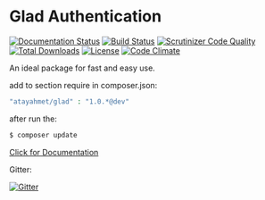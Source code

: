 Glad Authentication
===================

[![Documentation Status](https://readthedocs.org/projects/glad/badge/?version=latest)](https://readthedocs.org/projects/glad/?badge=latest) [![Build Status](https://scrutinizer-ci.com/g/atayahmet/glad/badges/build.png?b=master)](https://scrutinizer-ci.com/g/atayahmet/glad/build-status/master) [![Scrutinizer Code Quality](https://scrutinizer-ci.com/g/atayahmet/glad/badges/quality-score.png?b=master)](https://scrutinizer-ci.com/g/atayahmet/glad/?branch=master)  [![Total Downloads](https://img.shields.io/packagist/dt/atayahmet/glad.svg?style=flat-square)](https://packagist.org/packages/atayahmet/glad) [![License](https://img.shields.io/packagist/l/atayahmet/glad.svg?style=flat-square)](https://packagist.org/packages/atayahmet/glad) [![Code Climate](https://codeclimate.com/github/atayahmet/glad/badges/gpa.svg)](https://codeclimate.com/github/atayahmet/glad)

An ideal package for fast and easy use.

add to section require in composer.json:
```php
"atayahmet/glad" : "1.0.*@dev"
```

after run the:
```php
$ composer update
```
[Click for Documentation](http://glad.readthedocs.org/en/latest/)

Gitter:

[![Gitter](https://badges.gitter.im/Join%20Chat.svg)](https://gitter.im/atayahmet/glad?utm_source=badge&utm_medium=badge&utm_campaign=pr-badge&utm_content=body_badge)